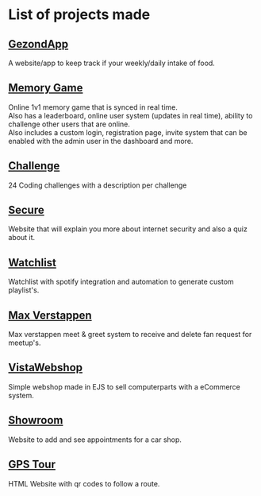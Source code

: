 # List of projects made

## [GezondApp](https://github.com/VistaProjects/GezondApp)
A website/app to keep track if your weekly/daily intake of food.

## [Memory Game](https://github.com/VistaProjects/Memory-Game)
Online 1v1 memory game that is synced in real time.  
Also has a leaderboard, online user system (updates in real time), ability to challenge other users that are online.  
Also includes a custom login, registration page, invite system that can be enabled with the admin user in the dashboard and more.

## [Challenge](https://github.com/VistaProjects/Code-Challenge)
24 Coding challenges with a description per challenge

## [Secure](https://github.com/VistaProjects/Secure)
Website that will explain you more about internet security and also a quiz about it.

## [Watchlist](https://github.com/VistaProjects/Watchlist)
Watchlist with spotify integration and automation to generate custom playlist's.

## [Max Verstappen](https://github.com/VistaProjects/Max-Verstappen)
Max verstappen meet & greet system to receive and delete fan request for meetup's.

## [VistaWebshop](https://github.com/VistaProjects/VistaWebshop)
Simple webshop made in EJS to sell computerparts with a eCommerce system.

## [Showroom](https://github.com/VistaProjects/Showroom)
Website to add and see appointments for a car shop.

## [GPS Tour](https://github.com/VistaProjects/GPS-Tour)
HTML Website with qr codes to follow a route.
